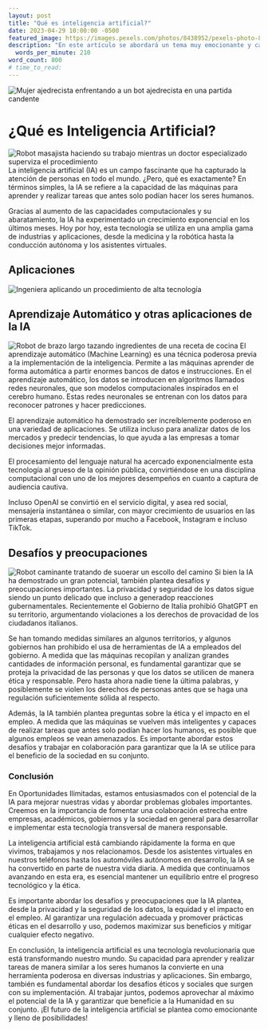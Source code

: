 ```yaml
---
layout: post
title: "Qué es inteligencia artificial?"
date: 2023-04-29 10:00:00 -0500
featured_image: https://images.pexels.com/photos/8438952/pexels-photo-8438952.jpeg?auto=compress&cs=tinysrgb&w=1260&h=750&dpr=1
description: "En este artículo se abordará un tema muy emocionante y cada vez más relevante: #InteligenciaArtificial en un intento de explicar su naturaleza, alcance y posibilidades"
  words_per_minute: 210
word_count: 800
# time_to_read:
---
```


<!-- ![](https://) -->

![Mujer ajedrecista enfrentando a un bot ajedrecista en una partida candente](https://https://images.pexels.com/photos/8438952/pexels-photo-8438952.jpeg?auto=compress&cs=tinysrgb&w=1260&h=750&dpr=1)

# ¿Qué es Inteligencia Artificial?

![Robot masajista haciendo su trabajo mientras un doctor especializado superviza el procedimiento](https://images.pexels.com/photos/8439076/pexels-photo-8439076.jpeg?auto=compress&cs=tinysrgb&w=600&lazy=load)
La inteligencia artificial (IA) es un campo fascinante que ha capturado la atención de personas en todo el mundo. ¿Pero, qué es exactamente? En términos simples, la IA se refiere a la capacidad de las máquinas para aprender y realizar tareas que antes solo podían hacer los seres humanos.

Gracias al aumento de las capacidades computacionales y su abaratamiento, la IA ha experimentado un crecimiento exponencial en los últimos meses. Hoy por hoy, esta tecnología se utiliza en una amplia gama de industrias y aplicaciones, desde la medicina y la robótica hasta la conducción autónoma y los asistentes virtuales.

## Aplicaciones

![Ingeniera aplicando un procedimiento de alta tecnología](https://images.pexels.com/photos/3862638/pexels-photo-3862638.jpeg?auto=compress&cs=tinysrgb&w=600&lazy=load)

## Aprendizaje Automático y otras aplicaciones de la IA

![Robot de brazo largo tazando ingredientes de una receta de cocina](https://images.pexels.com/photos/9028872/pexels-photo-9028872.jpeg?auto=compress&cs=tinysrgb&w=1260&h=750&dpr=1)
El aprendizaje automático (Machine Learning) es una técnica poderosa previa a la implementación de la inteligencia. Permite a las máquinas aprender de forma automática a partir enormes bancos de datos e instrucciones. En el aprendizaje automático, los datos se introducen en algoritmos llamados redes neuronales, que son modelos computacionales inspirados en el cerebro humano. Estas redes neuronales se entrenan con los datos para reconocer patrones y hacer predicciones.

El aprendizaje automático ha demostrado ser increíblemente poderoso en una variedad de aplicaciones. Se utiliza incluso para analizar datos de los mercados y predecir tendencias, lo que ayuda a las empresas a tomar decisiones mejor informadas.

El procesamiento del lenguaje natural ha acercado exponencialmente esta tecnología al grueso de la opinión pública, convirtiéndose en una disciplina computacional con uno de los mejores desempeños en cuanto a captura de audiencia cautiva.

Incluso OpenAI se convirtió en el servicio digital, y asea red social, mensajería instantánea o similar, con mayor crecimiento de usuarios en las primeras etapas, superando por mucho a Facebook, Instagram e incluso TikTok.

## Desafíos y preocupaciones

![Robot caminante tratando de suoerar un escollo del camino](https://images.pexels.com/photos/9026290/pexels-photo-9026290.jpeg?auto=compress&cs=tinysrgb&w=1260&h=750&dpr=1)
Si bien la IA ha demostrado un gran potencial, también plantea desafíos y preocupaciones importantes. La privacidad y seguridad de los datos sigue siendo un punto delicado que incluso a generadop reacciones gubernamentales. Recientemente el Gobierno de Italia prohibió GhatGPT en su territorio, argumentando violaciones a los derechos de provacidad de los ciudadanos italianos.

Se han tomando medidas similares an algunos territorios, y algunos gobiernos han prohibido el usa de herramientas de IA a empleados del gobierno. A medida que las máquinas recopilan y analizan grandes cantidades de información personal, es fundamental garantizar que se proteja la privacidad de las personas y que los datos se utilicen de manera ética y responsable. Pero hasta ahora nadie tiene la última palabras, y posiblemente se violen los derechos de personas antes que se haga una regulación suficientemente sólida al respecto.

Además, la IA también plantea preguntas sobre la ética y el impacto en el empleo. A medida que las máquinas se vuelven más inteligentes y capaces de realizar tareas que antes solo podían hacer los humanos, es posible que algunos empleos se vean amenazados. Es importante abordar estos desafíos y trabajar en colaboración para garantizar que la IA se utilice para el beneficio de la sociedad en su conjunto.

### Conclusión

En Oportunidades Ilimitadas, estamos entusiasmados con el potencial de la IA para mejorar nuestras vidas y abordar problemas globales importantes. Creemos en la importancia de fomentar una colaboración estrecha entre empresas, académicos, gobiernos y la sociedad en general para desarrollar e implementar esta tecnología transversal de manera responsable.

La inteligencia artificial está cambiando rápidamente la forma en que vivimos, trabajamos y nos relacionamos. Desde los asistentes virtuales en nuestros teléfonos hasta los automóviles autónomos en desarrollo, la IA se ha convertido en parte de nuestra vida diaria. A medida que continuamos avanzando en esta era, es esencial mantener un equilibrio entre el progreso tecnológico y la ética.

Es importante abordar los desafíos y preocupaciones que la IA plantea, desde la privacidad y la seguridad de los datos, la equidad y el impacto en el empleo. Al garantizar una regulación adecuada y promover prácticas éticas en el desarrollo y uso, podemos maximizar sus beneficios y mitigar cualquier efecto negativo.

En conclusión, la inteligencia artificial es una tecnología revolucionaria que está transformando nuestro mundo. Su capacidad para aprender y realizar tareas de manera similar a los seres humanos la convierte en una herramienta poderosa en diversas industrias y aplicaciones. Sin embargo, también es fundamental abordar los desafíos éticos y sociales que surgen con su implementación. Al trabajar juntos, podemos aprovechar al máximo el potencial de la IA y garantizar que beneficie a la Humanidad en su conjunto. ¡El futuro de la inteligencia artificial se plantea como emocionante y lleno de posibilidades!
